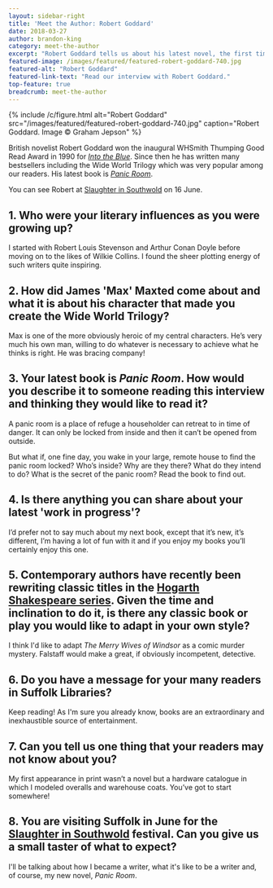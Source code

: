 ```yaml
---
layout: sidebar-right
title: 'Meet the Author: Robert Goddard'
date: 2018-03-27
author: brandon-king
category: meet-the-author
excerpt: "Robert Goddard tells us about his latest novel, the first time he appeared in print, and his appearance at Slaughter in Southwold in June."
featured-image: /images/featured/featured-robert-goddard-740.jpg
featured-alt: "Robert Goddard"
featured-link-text: "Read our interview with Robert Goddard."
top-feature: true
breadcrumb: meet-the-author
---
```


{% include /c/figure.html alt="Robert Goddard" src="/images/featured/featured-robert-goddard-740.jpg" caption="Robert Goddard. Image &copy; Graham Jepson" %}

British novelist Robert Goddard won the inaugural WHSmith Thumping Good Read Award in 1990 for [<cite>Into the Blue</cite>](https://suffolk.spydus.co.uk/cgi-bin/spydus.exe/ENQ/OPAC/BIBENQ?BRN=99972). Since then he has written many bestsellers including the Wide World Trilogy which was very popular among our readers. His latest book is [<cite>Panic Room</cite>](https://suffolk.spydus.co.uk/cgi-bin/spydus.exe/ENQ/OPAC/BIBENQ?BRN=2154011).

You can see Robert at [Slaughter in Southwold](/events-activities/slaughter-in-southwold/) on 16 June.

## 1. Who were your literary influences as you were growing up?

I started with Robert Louis Stevenson and Arthur Conan Doyle before moving on to the likes of Wilkie Collins. I found the sheer plotting energy of such writers quite inspiring.

## 2. How did James 'Max' Maxted come about and what it is about his character that made you create the Wide World Trilogy?

Max is one of the more obviously heroic of my central characters. He’s very much his own man, willing to do whatever is necessary to achieve what he thinks is right. He was bracing company!

## 3. Your latest book is <cite>Panic Room</cite>. How would you describe it to someone reading this interview and thinking they would like to read it?

A panic room is a place of refuge a householder can retreat to in time of danger. It can only be locked from inside and then it can’t be opened from outside.

But what if, one fine day, you wake in your large, remote house to find the panic room locked? Who’s inside? Why are they there? What do they intend to do? What is the secret of the panic room? Read the book to find out.

## 4. Is there anything you can share about your latest 'work in progress'?

I’d prefer not to say much about my next book, except that it’s new, it’s different, I’m having a lot of fun with it and if you enjoy my books you’ll certainly enjoy this one.

## 5. Contemporary authors have recently been rewriting classic titles in the [Hogarth Shakespeare series](/new-suggestions/articles/hogarth-shakespeare-project/). Given the time and inclination to do it, is there any classic book or play you would like to adapt in your own style?

I think I'd like to adapt <cite>The Merry Wives of Windsor</cite> as a comic murder mystery. Falstaff would make a great, if obviously incompetent, detective.

## 6. Do you have a message for your many readers in Suffolk Libraries?

Keep reading! As I'm sure you already know, books are an extraordinary and inexhaustible source of entertainment.

## 7. Can you tell us one thing that your readers may not know about you?

My first appearance in print wasn’t a novel but a hardware catalogue in which I modeled overalls and warehouse coats. You’ve got to start somewhere!

## 8. You are visiting Suffolk in June for the [Slaughter in Southwold](/events-activities/slaughter-in-southwold/) festival. Can you give us a small taster of what to expect?

I'll be talking about how I became a writer, what it's like to be a writer and, of course, my new novel, <cite>Panic Room</cite>.
